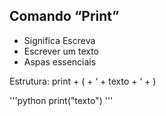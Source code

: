 ## Comando “Print”

- Significa Escreva
- Escrever um texto
- Aspas essenciais

Estrutura: print + ( + ‘ + texto + ‘ + )

'''python
print("texto")
''' 
